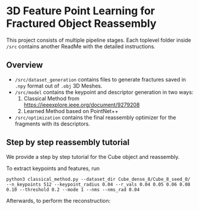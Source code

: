 # 3D Feature Point Learning for Fractured Object Reassembly

This project consists of multiple pipeline stages. Each toplevel folder inside `/src` contains another ReadMe with the detailed instructions.

## Overview

- `/src/dataset_generation` contains files to generate fractures saved in `.npy` format out of `.obj` 3D Meshes.
- `/src/model` contains the keypoint and descriptor generation in two ways:
    1. Classical Method from https://ieeexplore.ieee.org/document/9279208
    2. Learned Method based on PointNet++
- `/src/optimization` contains the final reassembly optimizer for the fragments with its descriptors. 

## Step by step reassembly tutorial

We provide a step by step tutorial for the Cube object and reassembly.

To extract keypoints and features, run
```
python3 classical_method.py --dataset_dir Cube_dense_8/Cube_8_seed_0/ --n_keypoints 512 --keypoint_radius 0.04 --r_vals 0.04 0.05 0.06 0.08 0.10 --threshold 0.2 --mode 1 --nms --nms_rad 0.04
```

Afterwards, to perform the reconstruction:
```
```
